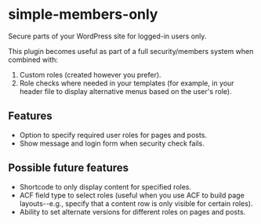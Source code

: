 # simple-members-only
Secure parts of your WordPress site for logged-in users only.

This plugin becomes useful as part of a full security/members system when combined with:

1. Custom roles (created however you prefer).
2. Role checks where needed in your templates (for example, in your header file to display alternative menus based on the user's role).

## Features

* Option to specify required user roles for pages and posts.
* Show message and login form when security check fails.

## Possible future features

* Shortcode to only display content for specified roles.
* ACF field type to select roles (useful when you use ACF to build page layouts--e.g., specify that a content row is only visible for certain roles).
* Ability to set alternate versions for different roles on pages and posts.
